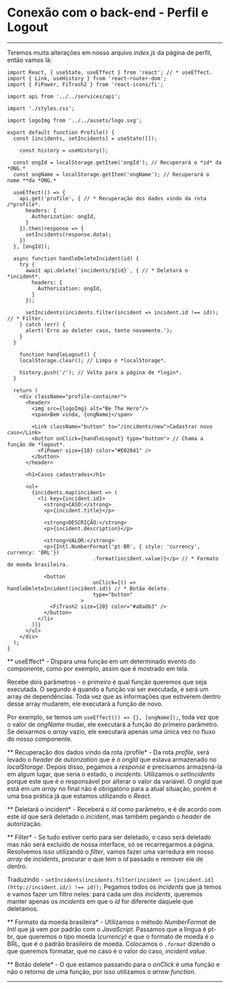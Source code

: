 # Conexão com o back-end - Perfil e Logout

---

Teremos muita alterações em nosso arquivo *index.js* da página de perfil, então vamos lá:

    import React, { useState, useEffect } from 'react'; // * useEffect.
    import { Link, useHistory } from 'react-router-dom';
    import { FiPower, FiTrash2 } from 'react-icons/fi';
    
    import api from '../../services/api';
    
    import './styles.css';
    
    import logoImg from '../../assets/logo.svg';
    
    export default function Profile() {
      const [incidents, setIncidents] = useState([]);
    
    	const history = useHistory();
    
      const ongId = localStorage.getItem('ongId'); // Recuperará o *id* da *ONG.*
      const ongName = localStorage.getItem('ongName'); // Recuperará o nome **da *ONG.*
    
      useEffect(() => {
        api.get('profile', { // * Recuperação dos dados vindo da rota /*profile*.
          headers: {
            Authorization: ongId,
          }
        }).then(response => {
          setIncidents(response.data);
        })
      }, [ongId]);
    
      async function handleDeleteIncident(id) {
        try {
          await api.delete(`incidents/${id}`, { // * Deletará o *incident*.
            headers: {
              Authorization: ongId,
            }
          });
    
          setIncidents(incidents.filter(incident => incident.id !== id)); // * Filter.
        } catch (err) {
          alert('Erro ao deleter caso, tente novamente.');
        }
      }
    
    	function handleLogout() {
        localStorage.clear(); // Limpa o *localStorage*.
    
        history.push('/'); // Volta para a página de *login*.
      }
    
      return (
        <div className="profile-container">
          <header>
            <img src={logoImg} alt="Be The Hero"/>
            <span>Bem vinda, {ongName}</span>
          
            <Link className="button" to="/incidents/new">Cadastrar novo caso</Link>
            <button onClick={handleLogout} type="button"> // Chama a função de *logout*.
              <FiPower size={18} color="#E02041" />
            </button>
          </header>
    
          <h1>Casos cadastrados</h1>
    
          <ul>
            {incidents.map(incident => (
              <li key={incident.id}>
                <strong>CASO:</strong>
                <p>{incident.title}</p>
    
                <strong>DESCRIÇÃO:</strong>
                <p>{incident.description}</p>
    
                <strong>VALOR:</strong>
                <p>{Intl.NumberFormat('pt-BR', { style: 'currency', currency: 'BRL'})
    							.format(incident.value)}</p> // * Formato de moeda brasileira.
    
                <button 
    							onClick={() => handleDeleteIncident(incident.id)} // * Botão delete.
    							type="button"
    						>
                  <FiTrash2 size={20} color="#a8a8b3" />
                </button>
              </li>
            ))}
          </ul>
        </div>
      );
    }

** useEffect* - Dispara uma função em um determinado evento do componente, como por exemplo, assim que é mostrado em tela.

Recebe dois parâmetros - o primeiro é qual função queremos que seja executada.
O segundo é quando a função vai ser executada, e será um array de dependências. Toda vez que as informações que estiverem dentro desse array mudarem, ele executará a função de novo.

Por exemplo, se temos um `useEffect(() => {}, [ongName]);`, toda vez que o valor de *ongName* mudar, ele executará a função do primeiro parâmetro. Se deixarmos o *array* vazio, ele executará apenas uma única vez no fluxo do nosso componente.

** Recuperação dos dados vindo da rota /profile* - Da rota *profile*, será levado o *header* de *autorization* que é o *ongId* que estava armazenado no *localStorage*. Depois disso, pegamos a *response* e precisamos armazená-la em algum lugar, que seria o estado, o *incidents*. Utilizamos o *setIncidents* porque este que é o responsável por alterar o valor da variável. O *ongId* que está em um *array* no final não é obrigatório para a atual situação, porém é uma boa prática já que estamos utilizando o *React*.

 

** Deletará o incident* - Receberá o *id* como parâmetro, e é de acordo com este *id* que será deletado o *incident*, mas também pegando o *header* de autorização.

** Filter* - Se tudo estiver certo para ser deletado, o caso será deletado mas não será excluído de nossa interface, só se recarregarmos a página. Resolvemos isso utilizando o *filter*, vamos fazer uma varredura em nosso *array* de *incidents*, procurar o que tem o *id* passado e remover ele de dentro. 

Traduzindo - `setIncidents(incidents.filter(incident => [incident.id](http://incident.id/) !== id));` Pegamos todos os *incidents* que já temos e vamos fazer um filtro neles: para cada um dos *incidents*, queremos manter apenas os *incidents* em que o *id* for diferente daquele que deletamos.

** Formato da moeda brasileira* - Utilizamos o método *NumberFormat* de *Intl* que já vem por padrão com o *JavaScript*. Passamos que a língua é pt-br, que queremos o tipo moeda (*currency)* e que o formato de moeda é o BRL, que é o padrão brasileiro de moeda. Colocamos o *`.format`* dizendo o que queremos formatar, que no caso é o valor do caso, *incident.value*. 

** Botão delete* - O que estamos passando para o *onClick* é uma função e não o retorno de uma função, por isso utilizamos o *arrow function*.

---